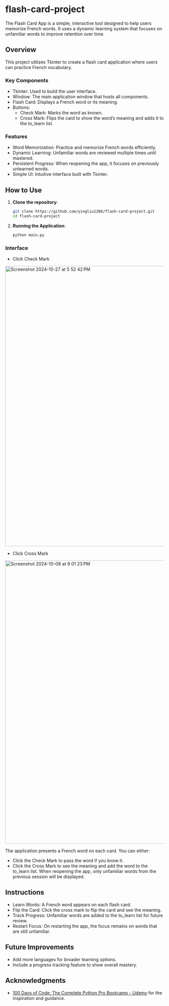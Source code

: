 # flash-card-project
The Flash Card App is a simple, interactive tool designed to help users memorize French words. It uses a dynamic learning system that focuses on unfamiliar words to improve retention over time.

## Overview

This project utilizes Tkinter to create a flash card application where users can practice French vocabulary.

### Key Components
* Tkinter: Used to build the user interface.
* Window: The main application window that hosts all components.
* Flash Card: Displays a French word or its meaning.
* Buttons:
    * Check Mark: Marks the word as known.
    * Cross Mark: Flips the card to show the word’s meaning and adds it to the to_learn list.


### Features
* Word Memorization: Practice and memorize French words efficiently.
* Dynamic Learning: Unfamiliar words are reviewed multiple times until mastered.
* Persistent Progress: When reopening the app, it focuses on previously unlearned words.
* Simple UI: Intuitive interface built with Tkinter.

## How to Use

1. **Clone the repository**:
   ```bash
   git clone https://github.com/yingliu1206/flash-card-project.git
   cd flash-card-project

2. **Running the Application**:
   ```bash
   python main.py

### Interface
* Click Check Mark
<img width="890" alt="Screenshot 2024-10-27 at 5 52 42 PM" src="https://github.com/user-attachments/assets/b093f9b7-7a89-4ac1-9af1-da528a9d5ae9">

* Click Cross Mark
<img width="899" alt="Screenshot 2024-10-08 at 9 01 23 PM" src="https://github.com/user-attachments/assets/bbf9cf9e-5194-4a55-90af-2acb7b6df6a3">

The application presents a French word on each card. You can either:
* Click the Check Mark to pass the word if you know it.
* Click the Cross Mark to see the meaning and add the word to the to_learn list.
When reopening the app, only unfamiliar words from the previous session will be displayed.

## Instructions
* Learn Words: A French word appears on each flash card.
* Flip the Card: Click the cross mark to flip the card and see the meaning.
* Track Progress: Unfamiliar words are added to the to_learn list for future review.
* Restart Focus: On restarting the app, the focus remains on words that are still unfamiliar.

## Future Improvements
* Add more languages for broader learning options.
* Include a progress tracking feature to show overall mastery.

## Acknowledgments
- [100 Days of Code: The Complete Python Pro Bootcamp - Udemy](https://www.udemy.com/course/100-days-of-code) for the inspiration and guidance.
